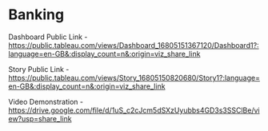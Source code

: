 # Banking


Dashboard Public Link -https://public.tableau.com/views/Dashboard_16805151367120/Dashboard1?:language=en-GB&:display_count=n&:origin=viz_share_link

Story Public Link - https://public.tableau.com/views/Story_16805150820680/Story1?:language=en-GB&:display_count=n&:origin=viz_share_link

Video Demonstration - https://drive.google.com/file/d/1uS_c2cJcm5dSXzUyubbs4GD3s3SSClBe/view?usp=share_link
